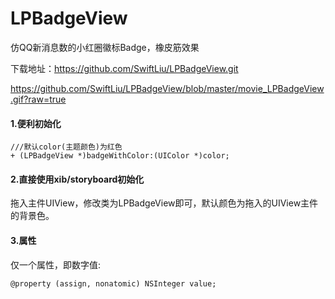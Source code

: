 # LPBadgeView
仿QQ新消息数的小红圈徽标Badge，橡皮筋效果

下载地址：https://github.com/SwiftLiu/LPBadgeView.git

https://github.com/SwiftLiu/LPBadgeView/blob/master/movie_LPBadgeView.gif?raw=true

#### 1.便利初始化
```objc
///默认color(主题颜色)为红色
+ (LPBadgeView *)badgeWithColor:(UIColor *)color;
```
#### 2.直接使用xib/storyboard初始化
拖入主件UIView，修改类为LPBadgeView即可，默认颜色为拖入的UIView主件的背景色。

#### 3.属性
仅一个属性，即数字值:
```objc
@property (assign, nonatomic) NSInteger value;
```
